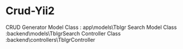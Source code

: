 # Crud-Yii2
CRUD Generator  Model Class : app\models\Tblgr Search Model Class :backend\models\TblgrSearch Controller Class   :backend\controllers\TblgrController
